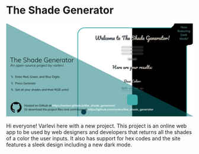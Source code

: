 # The Shade Generator

![generator_image](readme-images/shade_generator_social_preview_3.png)

Hi everyone! Varlevi here with a new project. This project is an online web app to be used by web designers and developers that returns all the shades of a color the user inputs. It also has support for hex codes and the site features a sleek design including a new dark mode.
